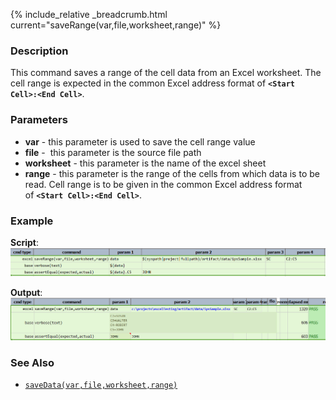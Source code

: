 {% include_relative _breadcrumb.html current="saveRange(var,file,worksheet,range)" %}


### Description
This command saves a range of the cell data from an Excel worksheet.  The cell range is expected in the
common Excel address format of **`<Start Cell>:<End Cell>`**.


### Parameters
- **var** - this parameter is used to save the cell range value
- **file** -  this parameter is the source file path
- **worksheet** \- this parameter is the name of the excel sheet
- **range** \- this parameter is the range of the cells from which data is to be read. Cell range is to be given 
  in the common Excel address format of **`<Start Cell>:<End Cell>`**.


### Example
**Script**:<br/>
![script](image/saveRange_01.png)

**Output**:<br/>
![output](image/saveRange_02.png)


### See Also
- [`saveData(var,file,worksheet,range)`](saveData(var,file,worksheet,range))
